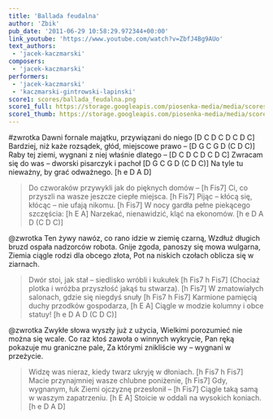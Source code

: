 ```yaml
---
title: 'Ballada feudalna'
author: 'Zbik'
pub_date: '2011-06-29 10:58:29.972344+00:00'
link_youtube: 'https://www.youtube.com/watch?v=ZbfJ4Bg9AUo'
text_authors:
 - 'jacek-kaczmarski'
composers:
 - 'jacek-kaczmarski'
performers:
 - 'jacek-kaczmarski'
 - 'kaczmarski-gintrowski-lapinski'
score1: scores/ballada_feudalna.png
score1_full: https://storage.googleapis.com/piosenka-media/media/scores/ballada_feudalna.png
score1_thumb: https://storage.googleapis.com/piosenka-media/media/scores/ballada_feudalna.png.180x0_q85_upscale.jpg
---
```


#zwrotka
Dawni fornale majątku, przywiązani do niego [D C D C D C D C]
Bardziej, niż każe rozsądek, głód, miejscowe prawo – [D G C G D (C D C)]
Raby tej ziemi, wygnani z niej właśnie dlatego – [D C D C D C D C]
Zwracam się do was – dworski pisarczyk i pachoł [D G C G D (C D C)]
Na tyle tu nieważny, by grać odważnego. [h e D A D]

>Do czworaków przywykli jak do pięknych domów – [h Fis7]
>Ci, co przyszli na wasze jeszcze ciepłe miejsca. [h Fis7]
>Pijąc – kłócą się, kłócąc – nie ufają nikomu. [h Fis7]
>W nocy gardła pełne piekącego szczęścia: [h E A]
>Narzekać, nienawidzić, kląć na ekonomów. [h e D A D (C D C)]

@zwrotka
Ten żywy nawóz, co rano idzie w ziemię czarną,
Wzdłuż długich bruzd ospała nadzorców robota.
Gnije zgoda, panoszy się mowa wulgarna,
Ziemia ciągle rodzi dla obcego złota,
Pot na niskich czołach oblicza się w ziarnach.

>Dwór stoi, jak stał – siedlisko wróbli i kukułek [h Fis7 h Fis7]
>(Chociaż plotka i wróżba przyszłość jakąś tu stwarza). [h Fis7]
>W zmatowiałych salonach, gdzie się niegdyś snuły [h Fis7 h Fis7]
>Karmione pamięcią duchy przodków gospodarza, [h E A]
>Ciągle w modzie kolumny i obce statuy! [h e D A D (C D C)]

@zwrotka
Zwykłe słowa wyszły już z użycia,
Wielkimi porozumieć nie można się wcale.
Co raz ktoś zawoła o winnych wykrycie,
Pan ręką pokazuje mu graniczne pale,
Za którymi znikliście wy – wygnani w przeżycie.

>Widzę was nieraz, kiedy twarz ukryję w dłoniach. [h Fis7 h Fis7]
>Macie przynajmniej wasze chlubne poniżenie, [h Fis7]
>Gdy, wygnanym, łuk Ziemi ojczyznę przesłonił – [h Fis7]
>Ciągle taką samą w waszym zapatrzeniu. [h E A]
>Stoicie w oddali na wysokich koniach. [h e D A D]